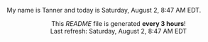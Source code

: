 My name is Tanner and today is Saturday, August 2, 8:47 AM EDT.

<p align="center">This <i>README</i> file is generated <b>every 3 hours</b>!</br>Last refresh: Saturday, August 2, 8:47 AM EDT<br /></p>
